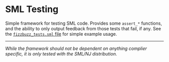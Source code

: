 SML Testing
===========

Simple framework for testing SML code. 
Provides some `assert_*` functions, and the ability to only output feedback from those tests that fail, if any. 
See the [`fizzbuzz_tests.sml` file](https://github.com/kvalle/sml-testing/blob/master/fizzbuzz_tests.sml) for simple example usage.

----

*While the framework should not be dependent on anything complier specific, it is only tested with the SML/NJ distribution.*
